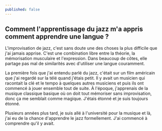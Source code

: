 ```yaml
---
published: false
---
```

## Comment l'apprentissage du jazz m'a appris comment apprendre une langue ?

L'improvisation de jazz, c'est sans doute une des choses la plus difficile que j'ai jamais apprise. C'est une combination libre entre la théorie, la mémorisation musculaire et l'expression. Dans beaucoup de côtes, elle partage pas mal de similarités avec d'utiliser une langue couramment.

La première fois que j'ai entendu parlé du jazz, c'était sur un film américain que j'ai regardé sur la télé quand j'étais petit. Il y avait un musicien qui racontait la clé et le tempo à quelques autres musiciens et puis ils ont commencé à jouer ensemble tout de suite. À l'époque, j'apprenais de la musique classique basique où on doit tout mémoriser sans improvisation, donc ça me semblait comme magique. J'étais étonné et je suis toujours étonné.

Plusieurs années plus tard, je suis allé à l'université pour la musique et là, j'ai eu de la chance d'apprendre le jazz formellement. J'ai commencé à comprendre qu'il y avait. 